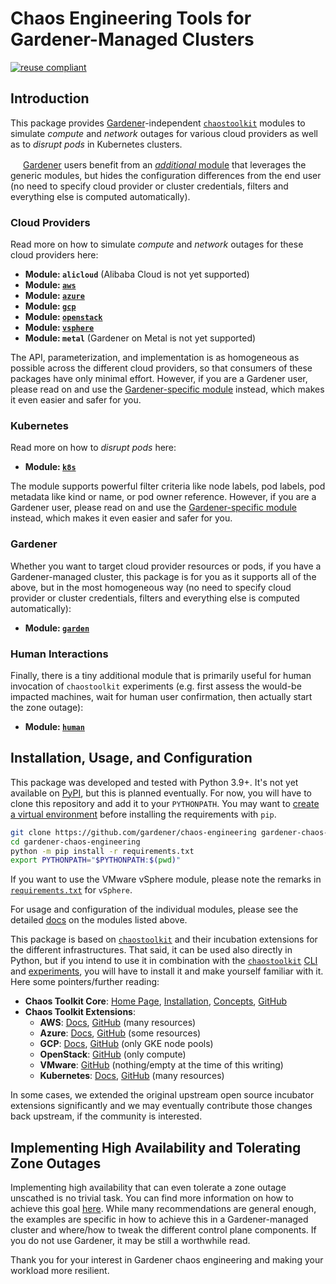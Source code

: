# Chaos Engineering Tools for Gardener-Managed Clusters

[![reuse compliant](https://reuse.software/badge/reuse-compliant.svg)](https://reuse.software/)

## Introduction

This package provides [Gardener](https://github.com/gardener/gardener)-independent [`chaostoolkit`](https://chaostoolkit.org) modules to simulate *compute* and *network* outages for various cloud providers as well as to *disrupt pods* in Kubernetes clusters.

<img src="https://github.com/gardener/gardener/blob/master/logo/gardener.svg" width="16"/> [Gardener](https://github.com/gardener/gardener) users benefit from an [*additional* module](#gardener) that leverages the generic modules, but hides the configuration differences from the end user (no need to specify cloud provider or cluster credentials, filters and everything else is computed automatically).

### Cloud Providers

Read more on how to simulate *compute* and *network* outages for these cloud providers here:

- **Module: `alicloud`** (Alibaba Cloud is not yet supported)
- **Module: [`aws`](/docs/aws/readme.md)**
- **Module: [`azure`](/docs/azure/readme.md)**
- **Module: [`gcp`](/docs/gcp/readme.md)**
- **Module: [`openstack`](/docs/openstack/readme.md)**
- **Module: [`vsphere`](/docs/vsphere/readme.md)**
- **Module: `metal`** (Gardener on Metal is not yet supported)

The API, parameterization, and implementation is as homogeneous as possible across the different cloud providers, so that consumers of these packages have only minimal effort. However, if you are a Gardener user, please read on and use the [Gardener-specific module](#gardener) instead, which makes it even easier and safer for you.

### Kubernetes

Read more on how to *disrupt pods* here:

- **Module: [`k8s`](/docs/k8s/readme.md)**

The module supports powerful filter criteria like node labels, pod labels, pod metadata like kind or name, or pod owner reference. However, if you are a Gardener user, please read on and use the [Gardener-specific module](#gardener) instead, which makes it even easier and safer for you.

### Gardener

Whether you want to target cloud provider resources or pods, if you have a Gardener-managed cluster, this package is for you as it supports all of the above, but in the most homogeneous way (no need to specify cloud provider or cluster credentials, filters and everything else is computed automatically):

- **Module: [`garden`](/docs/garden/readme.md)**

### Human Interactions

Finally, there is a tiny additional module that is primarily useful for human invocation of `chaostoolkit` experiments (e.g. first assess the would-be impacted machines, wait for human user confirmation, then actually start the zone outage):

- **Module: [`human`](/docs/human/readme.md)**

## Installation, Usage, and Configuration

This package was developed and tested with Python 3.9+. It's not yet available on [PyPI](https://pypi.org), but this is planned eventually. For now, you will have to clone this repository and add it to your `PYTHONPATH`. You may want to [create a virtual environment](https://packaging.python.org/en/latest/guides/installing-using-pip-and-virtual-environments/#creating-a-virtual-environment) before installing the requirements with `pip`.

``` sh
git clone https://github.com/gardener/chaos-engineering gardener-chaos-engineering
cd gardener-chaos-engineering
python -m pip install -r requirements.txt
export PYTHONPATH="$PYTHONPATH:$(pwd)"
```

If you want to use the VMware vSphere module, please note the remarks in [`requirements.txt`](/requirements.txt) for `vSphere`.

For usage and configuration of the individual modules, please see the detailed [docs](/docs) on the modules listed above.

This package is based on [`chaostoolkit`](https://chaostoolkit.org) and their incubation extensions for the different infrastructures. That said, it can be used also directly in Python, but if you intend to use it in combination with the [`chaostoolkit`](https://chaostoolkit.org) [CLI](https://chaostoolkit.org/reference/usage/cli) and [experiments](https://chaostoolkit.org/reference/api/experiment), you will have to install it and make yourself familiar with it. Here some pointers/further reading:

- **Chaos Toolkit Core**: [Home Page](https://chaostoolkit.org), [Installation](https://chaostoolkit.org/reference/usage/install), [Concepts](https://chaostoolkit.org/reference/concepts), [GitHub](https://github.com/chaostoolkit/chaostoolkit)
- **Chaos Toolkit Extensions**:
  - **AWS**: [Docs](https://chaostoolkit.org/drivers/aws), [GitHub](https://github.com/chaostoolkit-incubator/chaostoolkit-aws/tree/master/chaosaws) (many resources)
  - **Azure**: [Docs](https://chaostoolkit.org/drivers/azure), [GitHub](https://github.com/chaostoolkit-incubator/chaostoolkit-azure/tree/master/chaosazure) (some resources)
  - **GCP**: [Docs](https://chaostoolkit.org/drivers/gcp), [GitHub](https://github.com/chaostoolkit-incubator/chaostoolkit-google-cloud-platform/tree/master/chaosgcp) (only GKE node pools)
  - **OpenStack**: [GitHub](https://github.com/chaostoolkit-incubator/chaostoolkit-openstack/tree/master/chaosopenstack) (only compute)
  - **VMware**: [GitHub](https://github.com/chaostoolkit-incubator/chaostoolkit-vmware/tree/master/chaosvmware) (nothing/empty at the time of this writing)
  - **Kubernetes**: [Docs](https://chaostoolkit.org/drivers/kubernetes), [GitHub](https://github.com/chaostoolkit/chaostoolkit-kubernetes/tree/master/chaosk8s) (many resources)

In some cases, we extended the original upstream open source incubator extensions significantly and we may eventually contribute those changes back upstream, if the community is interested.

## Implementing High Availability and Tolerating Zone Outages

Implementing high availability that can even tolerate a zone outage unscathed is no trivial task. You can find more information on how to achieve this goal [here](/docs/garden/high-availability.md). While many recommendations are general enough, the examples are specific in how to achieve this in a Gardener-managed cluster and where/how to tweak the different control plane components. If you do not use Gardener, it may be still a worthwhile read.

Thank you for your interest in Gardener chaos engineering and making your workload more resilient.
